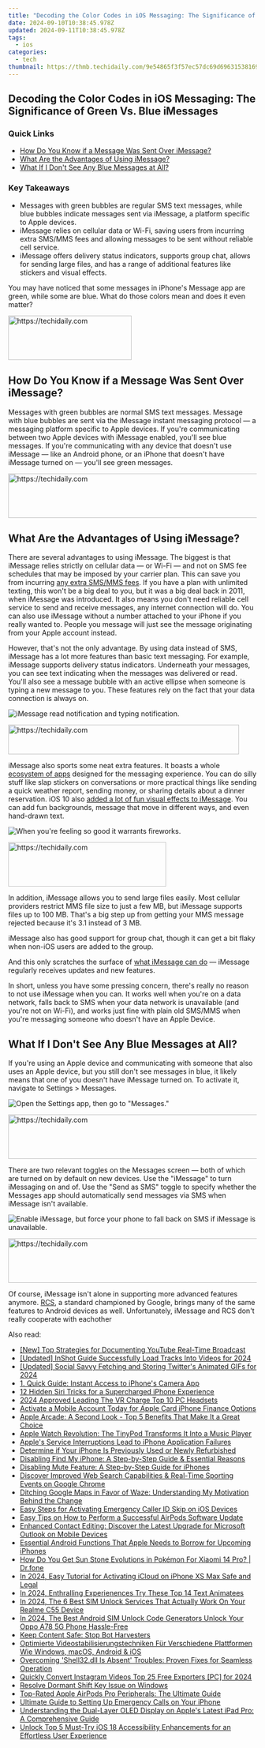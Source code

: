 ```yaml
---
title: "Decoding the Color Codes in iOS Messaging: The Significance of Green Vs. Blue iMessages"
date: 2024-09-10T10:38:45.978Z
updated: 2024-09-11T10:38:45.978Z
tags:
  - ios
categories:
  - tech
thumbnail: https://thmb.techidaily.com/9e54865f3f57ec57dc69d69631538169245afb52f02b58f105955b7146a11c16.jpg
---
```


## Decoding the Color Codes in iOS Messaging: The Significance of Green Vs. Blue iMessages

### Quick Links

* [How Do You Know if a Message Was Sent Over iMessage?](https://some-approaches.techidaily.com/updated-troubleshoot-flaky-airdrop-links-simple-steps-to-solutions/)
* [What Are the Advantages of Using iMessage?](https://on-screen-recording.techidaily.com/updated-in-2024-streamlined-screenshots-on-chrome-devices/)
* [What If I Don't See Any Blue Messages at All?](https://some-techniques.techidaily.com/fine-tuning-focus-the-ultimate-guide-to-zooming-in-on-videoleap-for-2024/)

### Key Takeaways

* Messages with green bubbles are regular SMS text messages, while blue bubbles indicate messages sent via iMessage, a platform specific to Apple devices.
* iMessage relies on cellular data or Wi-Fi, saving users from incurring extra SMS/MMS fees and allowing messages to be sent without reliable cell service.
* iMessage offers delivery status indicators, supports group chat, allows for sending large files, and has a range of additional features like stickers and visual effects.

 You may have noticed that some messages in iPhone's Message app are green, while some are blue. What do those colors mean and does it even matter?





<!-- affiliate ads begin -->
<a href="https://aligracehair.sjv.io/c/5597632/2115944/19272" target="_top" id="2115944">
  <img src="//a.impactradius-go.com/display-ad/19272-2115944" border="0" alt="https://techidaily.com" width="250" height="90"/>
</a>
<img height="0" width="0" src="https://aligracehair.sjv.io/i/5597632/2115944/19272" style="position:absolute;visibility:hidden;" border="0" />
<!-- affiliate ads end -->




##  How Do You Know if a Message Was Sent Over iMessage?

 Messages with green bubbles are normal SMS text messages. Message with blue bubbles are sent via the iMessage instant messaging protocol — a messaging platform specific to Apple devices. If you're communicating between two Apple devices with iMessage enabled, you'll see blue messages. If you're communicating with any device that doesn't use iMessage — like an Android phone, or an iPhone that doesn't have iMessage turned on — you'll see green messages.





<!-- affiliate ads begin -->
<a href="https://ephamedtechinc.pxf.io/c/5597632/2130533/26400" target="_top" id="2130533">
  <img src="//a.impactradius-go.com/display-ad/26400-2130533" border="0" alt="https://techidaily.com" width="728" height="90"/>
</a>
<img height="0" width="0" src="https://ephamedtechinc.pxf.io/i/5597632/2130533/26400" style="position:absolute;visibility:hidden;" border="0" />
<!-- affiliate ads end -->




##  What Are the Advantages of Using iMessage?

 There are several advantages to using iMessage. The biggest is that iMessage relies strictly on cellular data — or Wi-Fi — and not on SMS fee schedules that may be imposed by your carrier plan. This can save you from incurring [any extra SMS/MMS fees](https://fox-info.techidaily.com/2024-approved-beyond-google-other-ar-sticker-solutions/). If you have a plan with unlimited texting, this won't be a big deal to you, but it was a big deal back in 2011, when iMessage was introduced. It also means you don't need reliable cell service to send and receive messages, any internet connection will do. You can also use iMessage without a number attached to your iPhone if you really wanted to. People you message will just see the message originating from your Apple account instead. 

 However, that's not the only advantage. By using data instead of SMS, iMessage has a lot more features than basic text messaging. For example, iMessage supports delivery status indicators. Underneath your messages, you can see text indicating when the messages was delivered or read. You'll also see a message bubble with an active ellipse when someone is typing a new message to you. These features rely on the fact that your data connection is always on.

![iMessage read notification and typing notification.](https://static1.howtogeekimages.com/wordpress/wp-content/uploads/2023/10/imessage.png) 





<!-- affiliate ads begin -->
<a href="https://aligracehair.sjv.io/c/5597632/2115950/19272" target="_top" id="2115950">
  <img src="//a.impactradius-go.com/display-ad/19272-2115950" border="0" alt="https://techidaily.com" width="468" height="60"/>
</a>
<img height="0" width="0" src="https://aligracehair.sjv.io/i/5597632/2115950/19272" style="position:absolute;visibility:hidden;" border="0" />
<!-- affiliate ads end -->




 iMessage also sports some neat extra features. It boasts a whole [ecosystem of apps](https://video-capture.techidaily.com/new-loom-essentials-perfecting-the-art-of-screen-recording-for-2024/) designed for the messaging experience. You can do silly stuff like slap stickers on conversations or more practical things like sending a quick weather report, sending money, or sharing details about a dinner reservation. iOS 10 also [added a lot of fun visual effects to iMessage](https://sim-unlock.techidaily.com/in-2024-what-does-enter-puk-code-mean-and-why-did-the-sim-get-puk-blocked-on-oppo-device-by-drfone-android/). You can add fun backgrounds, message that move in different ways, and even hand-drawn text.

![When you're feeling so good it warrants fireworks.](https://static1.howtogeekimages.com/wordpress/wp-content/uploads/2023/10/colorful-imessage.png) 





<!-- affiliate ads begin -->
<a href="https://bluettius.sjv.io/c/5597632/2139121/17108" target="_top" id="2139121">
  <img src="//a.impactradius-go.com/display-ad/17108-2139121" border="0" alt="https://techidaily.com" width="320" height="90"/>
</a>
<img height="0" width="0" src="https://bluettius.sjv.io/i/5597632/2139121/17108" style="position:absolute;visibility:hidden;" border="0" />
<!-- affiliate ads end -->




 In addition, iMessage allows you to send large files easily. Most cellular providers restrict MMS file size to just a few MB, but iMessage supports files up to 100 MB. That's a big step up from getting your MMS message rejected because it's 3.1 instead of 3 MB.

 iMessage also has good support for group chat, though it can get a bit flaky when non-iOS users are added to the group.

 And this only scratches the surface of [what iMessage can do](https://pokemon-go-android.techidaily.com/reasons-why-pokemon-gps-does-not-work-on-poco-c51-drfone-by-drfone-virtual-android/) — iMessage regularly receives updates and new features. 

 In short, unless you have some pressing concern, there's really no reason to not use iMessage when you can. It works well when you're on a data network, falls back to SMS when your data network is unavailable (and you're not on Wi-Fi), and works just fine with plain old SMS/MMS when you're messaging someone who doesn't have an Apple Device.

##  What If I Don't See Any Blue Messages at All?

 If you're using an Apple device and communicating with someone that also uses an Apple device, but you still don't see messages in blue, it likely means that one of you doesn't have iMessage turned on. To activate it, navigate to Settings > Messages.

![Open the Settings app, then go to "Messages."](https://static1.howtogeekimages.com/wordpress/wp-content/uploads/2023/10/settings.png) 





<!-- affiliate ads begin -->
<a href="https://ephamedtechinc.pxf.io/c/5597632/2120867/26400?prodsku=mars" target="_top" id="2120867">
  <img src="//a.impactradius-go.com/display-ad/26400-2120867" border="0" alt="https://techidaily.com" width="728" height="90"/>
</a>
<img height="0" width="0" src="https://ephamedtechinc.pxf.io/i/5597632/2120867/26400?prodsku=mars" style="position:absolute;visibility:hidden;" border="0" />
<!-- affiliate ads end -->




 There are two relevant toggles on the Messages screen — both of which are turned on by default on new devices. Use the "iMessage" to turn iMessaging on and of. Use the "Send as SMS" toggle to specify whether the Messages app should automatically send messages via SMS when iMessage isn't available.

![Enable iMessage, but force your phone to fall back on SMS if iMessage is unavailable.](https://static1.howtogeekimages.com/wordpress/wp-content/uploads/2023/10/imessage-send-as-sms.png) 





<!-- affiliate ads begin -->
<a href="https://appsumo.8odi.net/c/5597632/2118314/7443" target="_top" id="2118314">
  <img src="//a.impactradius-go.com/display-ad/7443-2118314" border="0" alt="https://techidaily.com" width="728" height="90"/>
</a>
<img height="0" width="0" src="https://appsumo.8odi.net/i/5597632/2118314/7443" style="position:absolute;visibility:hidden;" border="0" />
<!-- affiliate ads end -->




 Of course, iMessage isn't alone in supporting more advanced features anymore. [RCS](https://vp-tips.techidaily.com/updated-2024-approved-key-10-plug-ins-for-elevating-your-fcp-workflow/), a standard championed by Google, brings many of the same features to Android devices as well. Unfortunately, iMessage and RCS don't really cooperate with eachother

<ins class="adsbygoogle"
     style="display:block"
     data-ad-format="autorelaxed"
     data-ad-client="ca-pub-7571918770474297"
     data-ad-slot="1223367746"></ins>



<ins class="adsbygoogle"
     style="display:block"
     data-ad-client="ca-pub-7571918770474297"
     data-ad-slot="8358498916"
     data-ad-format="auto"
     data-full-width-responsive="true"></ins>





<span class="atpl-alsoreadstyle">Also read:</span>
<div><ul>
<li><a href="https://screen-capture.techidaily.com/new-top-strategies-for-documenting-youtube-real-time-broadcast/"><u>[New] Top Strategies for Documenting YouTube Real-Time Broadcast</u></a></li>
<li><a href="https://article-files.techidaily.com/updated-inshot-guide-successfully-load-tracks-into-videos-for-2024/"><u>[Updated] InShot Guide Successfully Load Tracks Into Videos for 2024</u></a></li>
<li><a href="https://twitter-videos.techidaily.com/updated-social-savvy-fetching-and-storing-twitters-animated-gifs-for-2024/"><u>[Updated] Social Savvy Fetching and Storing Twitter's Animated GIFs for 2024</u></a></li>
<li><a href="https://os-tips.techidaily.com/1-quick-guide-instant-access-to-iphones-camera-app/"><u>1. Quick Guide: Instant Access to iPhone's Camera App</u></a></li>
<li><a href="https://os-tips.techidaily.com/12-hidden-siri-tricks-for-a-supercharged-iphone-experience/"><u>12 Hidden Siri Tricks for a Supercharged iPhone Experience</u></a></li>
<li><a href="https://extra-support.techidaily.com/2024-approved-leading-the-vr-charge-top-10-pc-headsets/"><u>2024 Approved Leading The VR Charge Top 10 PC Headsets</u></a></li>
<li><a href="https://os-tips.techidaily.com/activate-a-mobile-account-today-for-apple-card-iphone-finance-options/"><u>Activate a Mobile Account Today for Apple Card iPhone Finance Options</u></a></li>
<li><a href="https://os-tips.techidaily.com/apple-arcade-a-second-look-top-5-benefits-that-make-it-a-great-choice/"><u>Apple Arcade: A Second Look - Top 5 Benefits That Make It a Great Choice</u></a></li>
<li><a href="https://os-tips.techidaily.com/apple-watch-revolution-the-tinypod-transforms-it-into-a-music-player/"><u>Apple Watch Revolution: The TinyPod Transforms It Into a Music Player</u></a></li>
<li><a href="https://os-tips.techidaily.com/apples-service-interruptions-lead-to-iphone-application-failures/"><u>Apple's Service Interruptions Lead to iPhone Application Failures</u></a></li>
<li><a href="https://os-tips.techidaily.com/determine-if-your-iphone-is-previously-used-or-newly-refurbished/"><u>Determine if Your iPhone Is Previously Used or Newly Refurbished</u></a></li>
<li><a href="https://os-tips.techidaily.com/disabling-find-my-iphone-a-step-by-step-guide-and-essential-reasons/"><u>Disabling Find My iPhone: A Step-by-Step Guide & Essential Reasons</u></a></li>
<li><a href="https://os-tips.techidaily.com/disabling-mute-feature-a-step-by-step-guide-for-iphones/"><u>Disabling Mute Feature: A Step-by-Step Guide for iPhones</u></a></li>
<li><a href="https://os-tips.techidaily.com/discover-improved-web-search-capabilities-and-real-time-sporting-events-on-google-chrome/"><u>Discover Improved Web Search Capabilities & Real-Time Sporting Events on Google Chrome</u></a></li>
<li><a href="https://os-tips.techidaily.com/ditching-google-maps-in-favor-of-waze-understanding-my-motivation-behind-the-change/"><u>Ditching Google Maps in Favor of Waze: Understanding My Motivation Behind the Change</u></a></li>
<li><a href="https://os-tips.techidaily.com/easy-steps-for-activating-emergency-caller-id-skip-on-ios-devices/"><u>Easy Steps for Activating Emergency Caller ID Skip on iOS Devices</u></a></li>
<li><a href="https://os-tips.techidaily.com/easy-tips-on-how-to-perform-a-successful-airpods-software-update/"><u>Easy Tips on How to Perform a Successful AirPods Software Update</u></a></li>
<li><a href="https://os-tips.techidaily.com/enhanced-contact-editing-discover-the-latest-upgrade-for-microsoft-outlook-on-mobile-devices/"><u>Enhanced Contact Editing: Discover the Latest Upgrade for Microsoft Outlook on Mobile Devices</u></a></li>
<li><a href="https://os-tips.techidaily.com/essential-android-functions-that-apple-needs-to-borrow-for-upcoming-iphones/"><u>Essential Android Functions That Apple Needs to Borrow for Upcoming iPhones</u></a></li>
<li><a href="https://android-pokemon-go.techidaily.com/how-do-you-get-sun-stone-evolutions-in-pokemon-for-xiaomi-14-pro-drfone-by-drfone-virtual-android/"><u>How Do You Get Sun Stone Evolutions in Pokémon For Xiaomi 14 Pro? | Dr.fone</u></a></li>
<li><a href="https://activate-lock.techidaily.com/in-2024-easy-tutorial-for-activating-icloud-on-iphone-xs-max-safe-and-legal-by-drfone-ios/"><u>In 2024, Easy Tutorial for Activating iCloud on iPhone XS Max Safe and Legal</u></a></li>
<li><a href="https://fox-helps.techidaily.com/in-2024-enthralling-experienences-try-these-top-14-text-animatees/"><u>In 2024, Enthralling Experienences Try These Top 14 Text Animatees</u></a></li>
<li><a href="https://sim-unlock.techidaily.com/in-2024-the-6-best-sim-unlock-services-that-actually-work-on-your-realme-c55-device-by-drfone-android/"><u>In 2024, The 6 Best SIM Unlock Services That Actually Work On Your Realme C55 Device</u></a></li>
<li><a href="https://sim-unlock.techidaily.com/in-2024-the-best-android-sim-unlock-code-generators-unlock-your-oppo-a78-5g-phone-hassle-free-by-drfone-android/"><u>In 2024, The Best Android SIM Unlock Code Generators Unlock Your Oppo A78 5G Phone Hassle-Free</u></a></li>
<li><a href="https://tech-hub.techidaily.com/keep-content-safe-stop-bot-harvesters/"><u>Keep Content Safe: Stop Bot Harvesters</u></a></li>
<li><a href="https://vp-tips.techidaily.com/optimierte-videostabilisierungstechniken-fur-verschiedene-plattformen-wie-windows-macos-android-and-ios/"><u>Optimierte Videostabilisierungstechniken Für Verschiedene Plattformen Wie Windows, macOS, Android & iOS</u></a></li>
<li><a href="https://techtrends.techidaily.com/overcoming-shell32dll-is-absent-troubles-proven-fixes-for-seamless-operation/"><u>Overcoming 'Shell32.dll Is Absent' Troubles: Proven Fixes for Seamless Operation</u></a></li>
<li><a href="https://instagram-video-files.techidaily.com/quickly-convert-instagram-videos-top-25-free-exporters-pc-for-2024/"><u>Quickly Convert Instagram Videos Top 25 Free Exporters [PC] for 2024</u></a></li>
<li><a href="https://win11.techidaily.com/1719347815778-resolve-dormant-shift-key-issue-on-windows/"><u>Resolve Dormant Shift Key Issue on Windows</u></a></li>
<li><a href="https://os-tips.techidaily.com/top-rated-apple-airpods-pro-peripherals-the-ultimate-guide/"><u>Top-Rated Apple AirPods Pro Peripherals: The Ultimate Guide</u></a></li>
<li><a href="https://os-tips.techidaily.com/ultimate-guide-to-setting-up-emergency-calls-on-your-iphone/"><u>Ultimate Guide to Setting Up Emergency Calls on Your iPhone</u></a></li>
<li><a href="https://os-tips.techidaily.com/understanding-the-dual-layer-oled-display-on-apples-latest-ipad-pro-a-comprehensive-guide/"><u>Understanding the Dual-Layer OLED Display on Apple's Latest iPad Pro: A Comprehensive Guide</u></a></li>
<li><a href="https://os-tips.techidaily.com/unlock-top-5-must-try-ios-18-accessibility-enhancements-for-an-effortless-user-experience/"><u>Unlock Top 5 Must-Try iOS 18 Accessibility Enhancements for an Effortless User Experience</u></a></li>
</ul></div>




